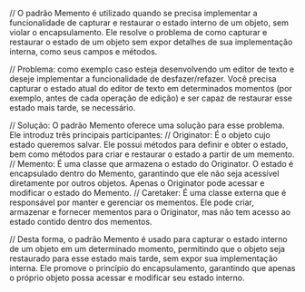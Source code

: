 // O padrão Memento é utilizado quando se precisa implementar a funcionalidade de capturar e restaurar o estado interno de um objeto, sem violar o encapsulamento. Ele resolve o problema de como capturar e restaurar o estado de um objeto sem expor detalhes de sua implementação interna, como seus campos e métodos.

// Problema: como exemplo caso esteja desenvolvendo um editor de texto e deseje implementar a funcionalidade de desfazer/refazer. Você precisa capturar o estado atual do editor de texto em determinados momentos (por exemplo, antes de cada operação de edição) e ser capaz de restaurar esse estado mais tarde, se necessário.

// Solução: O padrão Memento oferece uma solução para esse problema. Ele introduz três principais participantes:
// Originator: É o objeto cujo estado queremos salvar. Ele possui métodos para definir e obter o estado, bem como métodos para criar e restaurar o estado a partir de um memento.
// Memento: É uma classe que armazena o estado do Originator. O estado é encapsulado dentro do Memento, garantindo que ele não seja acessível diretamente por outros objetos. Apenas o Originator pode acessar e modificar o estado do Memento.
// Caretaker: É uma classe externa que é responsável por manter e gerenciar os mementos. Ele pode criar, armazenar e fornecer mementos para o Originator, mas não tem acesso ao estado contido dentro dos mementos.

// Desta forma, o padrão Memento é usado para capturar o estado interno de um objeto em um determinado momento, permitindo que o objeto seja restaurado para esse estado mais tarde, sem expor sua implementação interna. Ele promove o princípio do encapsulamento, garantindo que apenas o próprio objeto possa acessar e modificar seu estado interno.